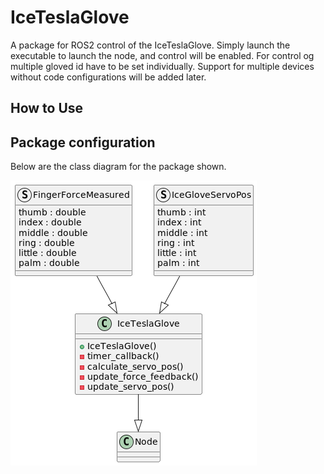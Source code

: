 # IceTeslaGlove

A package for ROS2 control of the IceTeslaGlove. 
Simply launch the executable to launch the node, and control will be enabled.
For control og multiple gloved id have to be set individually. 
Support for multiple devices without code configurations will be added later.

## How to Use





## Package configuration

Below are the class diagram for the package shown. 

![IceTeslaGlove class diagram](./images/IceTeslaGlove.png)
